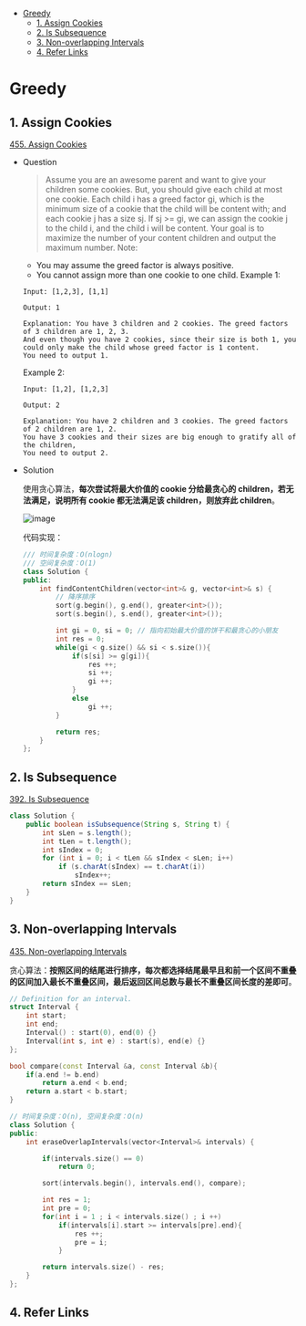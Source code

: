 - [Greedy](#greedy)
  - [1. Assign Cookies](#1-assign-cookies)
  - [2. Is Subsequence](#2-is-subsequence)
  - [3. Non-overlapping Intervals](#3-non-overlapping-intervals)
  - [4. Refer Links](#4-refer-links)

# Greedy

## 1. Assign Cookies

[455. Assign Cookies](https://leetcode.com/problems/assign-cookies/description/)

- Question
  > Assume you are an awesome parent and want to give your children some cookies. But, you should give each child at most one cookie. Each child i has a greed factor gi, which is the minimum size of a cookie that the child will be content with; and each cookie j has a size sj. If sj >= gi, we can assign the cookie j to the child i, and the child i will be content. Your goal is to maximize the number of your content children and output the maximum number.
  Note:
  - You may assume the greed factor is always positive. 
  - You cannot assign more than one cookie to one child.
  Example 1:
  ```
  Input: [1,2,3], [1,1]

  Output: 1

  Explanation: You have 3 children and 2 cookies. The greed factors of 3 children are 1, 2, 3. 
  And even though you have 2 cookies, since their size is both 1, you could only make the child whose greed factor is 1 content.
  You need to output 1.
  ```
  Example 2:
  ```
  Input: [1,2], [1,2,3]

  Output: 2

  Explanation: You have 2 children and 3 cookies. The greed factors of 2 children are 1, 2. 
  You have 3 cookies and their sizes are big enough to gratify all of the children, 
  You need to output 2.
  ```
- Solution
  
  使用贪心算法，**每次尝试将最大价值的 cookie 分给最贪心的 children，若无法满足，说明所有 cookie 都无法满足该 children，则放弃此 children**。

  ![image](http://otaivnlxc.bkt.clouddn.com/jpg/2018/4/24/99e4a0f1b1deccaaa2c27e5d0278367f.jpg)
  
  代码实现：
  ```cpp
  /// 时间复杂度：O(nlogn)
  /// 空间复杂度：O(1)
  class Solution {
  public:
      int findContentChildren(vector<int>& g, vector<int>& s) {
          // 降序排序
          sort(g.begin(), g.end(), greater<int>());
          sort(s.begin(), s.end(), greater<int>());

          int gi = 0, si = 0; // 指向初始最大价值的饼干和最贪心的小朋友
          int res = 0;
          while(gi < g.size() && si < s.size()){
              if(s[si] >= g[gi]){
                  res ++;
                  si ++;
                  gi ++;
              }
              else
                  gi ++;
          }

          return res;
      }
  };
  ```

## 2. Is Subsequence

[392. Is Subsequence](https://leetcode.com/problems/is-subsequence/)

```java
class Solution {
    public boolean isSubsequence(String s, String t) {  
        int sLen = s.length();  
        int tLen = t.length();  
        int sIndex = 0;  
        for (int i = 0; i < tLen && sIndex < sLen; i++)
            if (s.charAt(sIndex) == t.charAt(i))
                sIndex++;  
        return sIndex == sLen;  
    }  
}
```

## 3. Non-overlapping Intervals

[435. Non-overlapping Intervals](https://leetcode.com/problems/non-overlapping-intervals/description/)

贪心算法：**按照区间的结尾进行排序，每次都选择结尾最早且和前一个区间不重叠的区间加入最长不重叠区间，最后返回区间总数与最长不重叠区间长度的差即可**。

```cpp
// Definition for an interval.
struct Interval {
    int start;
    int end;
    Interval() : start(0), end(0) {}
    Interval(int s, int e) : start(s), end(e) {}
};

bool compare(const Interval &a, const Interval &b){
    if(a.end != b.end)
        return a.end < b.end;
    return a.start < b.start;
}

// 时间复杂度：O(n), 空间复杂度：O(n)
class Solution {
public:
    int eraseOverlapIntervals(vector<Interval>& intervals) {

        if(intervals.size() == 0)
            return 0;

        sort(intervals.begin(), intervals.end(), compare);

        int res = 1;
        int pre = 0;
        for(int i = 1 ; i < intervals.size() ; i ++)
            if(intervals[i].start >= intervals[pre].end){
                res ++;
                pre = i;
            }

        return intervals.size() - res;
    }
};
```

## 4. Refer Links